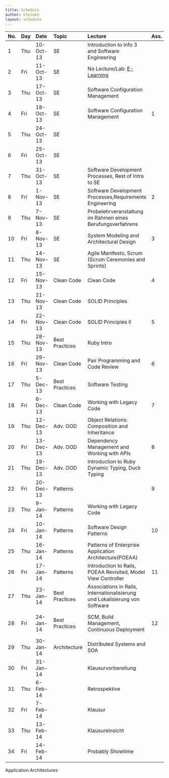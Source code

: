 ```yaml
---
title: Schedule
author: kleinen
layout: schedule
---
```

| No. | Day | Date      | Topic          | Lecture                                                                     | Ass. | Lab (Friday)                                                                |
|:----|:----|:----------|:---------------|:----------------------------------------------------------------------------|:-----|:----------------------------------------------------------------------------|
| 1   | Thu | 10-Oct-13 | SE             | Introduction to Info 3 and Software Engineering                             |      |                                                                             |
| 2   | Fri | 11-Oct-13 | SE             | No Lecture/Lab: [E-Learning](../labs/lab-00)                           |      | [Setup your Development Environment](../labs/lab-00)                   |
| 3   | Thu | 17-Oct-13 | SE             | Software Configuration Management                                           |      |                                                                             |
| 4   | Fri | 18-Oct-13 | SE             | Software Configuration Management                                           | 1    | [Development Environment & GIT, Markdown](../labs/lab-01)              |
| 5   | Thu | 24-Oct-13 | SE             |                                                                             |      |                                                                             |
| 6   | Fri | 25-Oct-13 | SE             |                                                                             |      |                                                                             |
| 7   | Thu | 31-Oct-13 | SE             | Software Development Processes, Rest of Intro to SE                         |      |                                                                             |
| 8   | Fri | 1-Nov-13  | SE             | Software Development Processes,Requirements Engineering                     | 2    | [UML Part I: Use Cases](../labs/lab-02)                                |
| 9   | Thu | 7-Nov-13  | SE             | Probelehrveranstaltung im Rahmen eines Berufungsverfahrens                  |      |                                                                             |
| 10  | Fri | 8-Nov-13  | SE             | System Modeling and Architectural Design                                    | 3    | [UML Part II: Class Diagrams](../labs/lab-03)                          |
| 11  | Thu | 14-Nov-13 | SE             | Agile Manifesto, Scrum (Scrum Ceremonies and Sprints)                       |      |                                                                             |
| 12  | Fri | 15-Nov-13 | Clean Code     | Clean Code                                                                  | 4    | [UML Part III: State Machine Diagrams](../labs/lab-04)                 |
| 13  | Thu | 21-Nov-13 | Clean Code     | SOLID Principles                                                            |      |                                                                             |
| 14  | Fri | 22-Nov-13 | Clean Code     | SOLID Principles II                                                         | 5    | [UML Part IV: Sequence Diagrams](../labs/lab-05)                       |
| 15  | Thu | 28-Nov-13 | Best Practices | Ruby Intro                                                                  |      |                                                                             |
| 16  | Fri | 29-Nov-13 | Clean Code     | Pair Programming and Code Review                                            | 6    | [Ruby Exercise](../labs/lab-06)                                        |
| 17  | Thu | 5-Dec-13  | Best Practices | Software Testing                                                            |      |                                                                             |
| 18  | Fri | 6-Dec-13  | Clean Code     | Working with Legacy Code                                                    | 7    | [Testing 1: Test Driven Design](../labs/lab-07)                        |
| 19  | Thu | 12-Dec-13 | Adv. OOD       | Object Relations: Composition and Inheritance                               |      |                                                                             |
| 20  | Fri | 13-Dec-13 | Adv. OOD       | Dependency Management and Working with APIs                                 | 8    | [Testing 2: Black-/Whiteboxtests](../labs/lab-08)                      |
| 21  | Thu | 19-Dec-13 | Adv. OOD       | Introduction to Ruby Dynamic Typing, Duck Typing                            |      |                                                                             |
| 22  | Fri | 20-Dec-13 | Patterns       |                                                                             | 9    |                                                                             |
| 23  | Thu | 9-Jan-14  | Patterns       | Working with Legacy Code                                                    |      |                                                                             |
| 24  | Fri | 10-Jan-14 | Patterns       | Software Design Patterns                                                    | 10   | [Legacy Code Kata](../labs/lab-09)                                     |
| 25  | Thu | 16-Jan-14 | Patterns       | Patterns of Enterprise Application Architecture(POEAA)                      |      |                                                                             |
| 26  | Fri | 17-Jan-14 | Patterns       | Introduction to Rails, POEAA Revisited, Model View Controller               | 11   | [Rails Start](../labs/lab-10)                                          |
| 27  | Thu | 23-Jan-14 | Best Practices | Associations in Rails, Internationalisierung und Lokalisierung von Software |      |                                                                             |
| 28  | Fri | 24-Jan-14 | Best Practices | SCM, Build Management, Continuous Deployment                                | 12   | [Rails Associations and Internationalization (2weeks)](../labs/lab-11) |
| 29  | Thu | 30-Jan-14 | Architecture   | Distributed Systems and SOA                                                 |      |                                                                             |
| 30  | Fri | 31-Jan-14 |                | Klausurvorbereitung                                                         |      | Probeklausur                                                                |
| 31  | Thu | 6-Feb-14  |                | Retrospektive                                                               |      |                                                                             |
| 32  | Fri | 7-Feb-14  |                | Klausur                                                                     |      | Klausur                                                                     |
| 33  | Thu | 13-Feb-14 |                | Klausureinsicht                                                             |      |                                                                             |
| 34  | Fri | 14-Feb-14 |                | Probably Showtime                                                           |      |                                                                             |

Application Architectures
